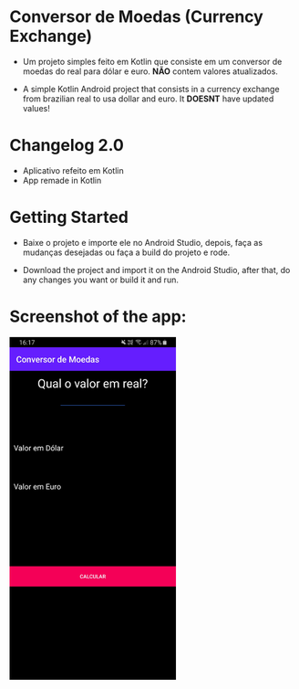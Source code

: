 # Conversor de Moedas (Currency Exchange)

- Um projeto simples feito em Kotlin que consiste em um conversor de moedas do real para dólar e euro. **__NÃO__** contem valores atualizados.

- A simple Kotlin Android project that consists in a currency exchange from brazilian real to usa dollar and euro. It **__DOESNT__** have updated values!

# Changelog 2.0

- Aplicativo refeito em Kotlin
- App remade in Kotlin

# Getting Started

- Baixe o projeto e importe ele no Android Studio, depois, faça as mudanças desejadas ou faça a build do projeto e rode.

- Download the project and import it on the Android Studio, after that, do any changes you want or build it and run.

# Screenshot of the app:

<img src="https://github.com/juaumzineo/ConversorDeMoedas/blob/master/screenshot.jpg" height="600">
